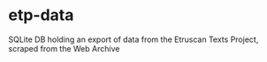 # etp-data
SQLite DB holding an export of data from the Etruscan Texts Project, scraped from the Web Archive
